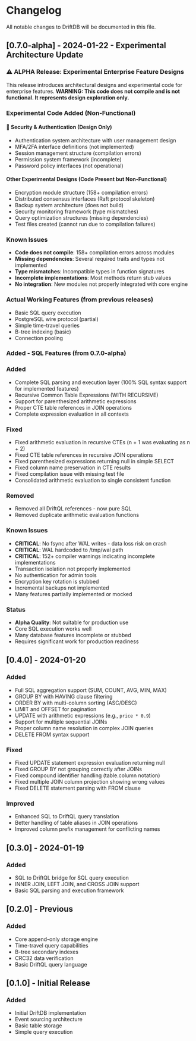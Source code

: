 # Changelog

All notable changes to DriftDB will be documented in this file.

## [0.7.0-alpha] - 2024-01-22 - Experimental Architecture Update

### ⚠️ ALPHA Release: Experimental Enterprise Feature Designs

This release introduces architectural designs and experimental code for enterprise features.
**WARNING: This code does not compile and is not functional. It represents design exploration only.**

### Experimental Code Added (Non-Functional)

#### 🔐 Security & Authentication (Design Only)
- Authentication system architecture with user management design
- MFA/2FA interface definitions (not implemented)
- Session management structure (compilation errors)
- Permission system framework (incomplete)
- Password policy interfaces (not operational)

#### Other Experimental Designs (Code Present but Non-Functional)
- Encryption module structure (158+ compilation errors)
- Distributed consensus interfaces (Raft protocol skeleton)
- Backup system architecture (does not build)
- Security monitoring framework (type mismatches)
- Query optimization structures (missing dependencies)
- Test files created (cannot run due to compilation failures)

### Known Issues
- **Code does not compile**: 158+ compilation errors across modules
- **Missing dependencies**: Several required traits and types not implemented
- **Type mismatches**: Incompatible types in function signatures
- **Incomplete implementations**: Most methods return stub values
- **No integration**: New modules not properly integrated with core engine

### Actual Working Features (from previous releases)
- Basic SQL query execution
- PostgreSQL wire protocol (partial)
- Simple time-travel queries
- B-tree indexing (basic)
- Connection pooling

### Added - SQL Features (from 0.7.0-alpha)

### Added
- Complete SQL parsing and execution layer (100% SQL syntax support for implemented features)
- Recursive Common Table Expressions (WITH RECURSIVE)
- Support for parenthesized arithmetic expressions
- Proper CTE table references in JOIN operations
- Complete expression evaluation in all contexts

### Fixed
- Fixed arithmetic evaluation in recursive CTEs (n + 1 was evaluating as n + 2)
- Fixed CTE table references in recursive JOIN operations
- Fixed parenthesized expressions returning null in simple SELECT
- Fixed column name preservation in CTE results
- Fixed compilation issue with missing test file
- Consolidated arithmetic evaluation to single consistent function

### Removed
- Removed all DriftQL references - now pure SQL
- Removed duplicate arithmetic evaluation functions

### Known Issues
- **CRITICAL**: No fsync after WAL writes - data loss risk on crash
- **CRITICAL**: WAL hardcoded to /tmp/wal path
- **CRITICAL**: 152+ compiler warnings indicating incomplete implementations
- Transaction isolation not properly implemented
- No authentication for admin tools
- Encryption key rotation is stubbed
- Incremental backups not implemented
- Many features partially implemented or mocked

### Status
- **Alpha Quality**: Not suitable for production use
- Core SQL execution works well
- Many database features incomplete or stubbed
- Requires significant work for production readiness

## [0.4.0] - 2024-01-20

### Added
- Full SQL aggregation support (SUM, COUNT, AVG, MIN, MAX)
- GROUP BY with HAVING clause filtering
- ORDER BY with multi-column sorting (ASC/DESC)
- LIMIT and OFFSET for pagination
- UPDATE with arithmetic expressions (e.g., `price * 0.9`)
- Support for multiple sequential JOINs
- Proper column name resolution in complex JOIN queries
- DELETE FROM syntax support

### Fixed
- Fixed UPDATE statement expression evaluation returning null
- Fixed GROUP BY not grouping correctly after JOINs
- Fixed compound identifier handling (table.column notation)
- Fixed multiple JOIN column projection showing wrong values
- Fixed DELETE statement parsing with FROM clause

### Improved
- Enhanced SQL to DriftQL query translation
- Better handling of table aliases in JOIN operations
- Improved column prefix management for conflicting names

## [0.3.0] - 2024-01-19

### Added
- SQL to DriftQL bridge for SQL query execution
- INNER JOIN, LEFT JOIN, and CROSS JOIN support
- Basic SQL parsing and execution framework

## [0.2.0] - Previous

### Added
- Core append-only storage engine
- Time-travel query capabilities
- B-tree secondary indexes
- CRC32 data verification
- Basic DriftQL query language

## [0.1.0] - Initial Release

### Added
- Initial DriftDB implementation
- Event sourcing architecture
- Basic table storage
- Simple query execution